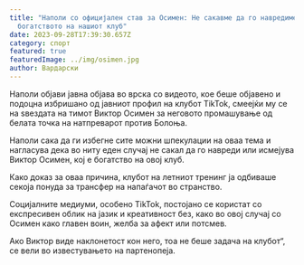 ```yaml
---
title: "Наполи со официјален став за Осимен: Не сакавме да го навредиме
  богатството на нашиот клуб"
date: 2023-09-28T17:39:30.657Z
category: спорт
featured: true
featuredImage: ../img/osimen.jpg
author: Вардарски
---
```

Наполи објави јавна објава во врска со видеото, кое беше објавено и подоцна избришано од јавниот профил на клубот TikTok, смеејќи му се на ѕвездата на тимот Виктор Осимен за неговото промашување од белата точка на натпреварот против Болоња.

Наполи сака да ги избегне сите можни шпекулации на оваа тема и нагласува дека во ниту еден случај не сакал да го навреди или исмејува Виктор Осимен, кој е богатство на овој клуб.

Како доказ за оваа причина, клубот на летниот тренинг ја одбиваше секоја понуда за трансфер на напаѓачот во странство.

Социјалните медиуми, особено TikTok, постојано се користат со експресивен облик на јазик и креативност без, како во овој случај со Осимен како главен воин, желба за афект или потсмев.

Ако Виктор виде наклонетост кон него, тоа не беше задача на клубот“, се вели во известувањето на партенопеја.